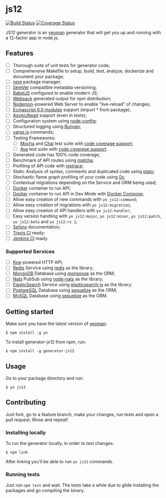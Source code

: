 # js12

[![Build Status](https://travis-ci.org/heynemann/generator-js12.svg?branch=master)](https://travis-ci.org/heynemann/generator-js12)
[![Coverage Status](https://coveralls.io/repos/github/heynemann/generator-js12/badge.svg?branch=master)](https://coveralls.io/github/heynemann/generator-js12?branch=master)

JS12 generator is an [yeoman](http://yeoman.io/) generator that will get you up and running with a 12-factor app in node.js.

## Features

- [ ] Thorough suite of unit tests for generator code;
- [ ] Comprehensive Makefile to setup, build, test, analyze, dockerize and document your package;
- [ ] [npm](https://www.npmjs.com/) package manager;
- [ ] [SemVer](http://semver.org/) compatible metadata versioning;
- [ ] [BabelJS](https://babeljs.io/) configured to enable modern JS;
- [ ] [Webpack](https://webpack.github.io/) generated output for npm distribution;
- [ ] [Nodemon](http://nodemon.io/)-powered Web Server to enable "live-reload" of changes;
- [ ] [Ecmascript 6.0 modules](http://www.2ality.com/2014/09/es6-modules-final.html) support (import * from package);
- [ ] [Async/Await](https://jakearchibald.com/2014/es7-async-functions/) support (even in tests);
- [ ] Configuration system using [node-config](https://github.com/lorenwest/node-config);
- [ ] Structured logging using [Bunyan](https://github.com/trentm/node-bunyan);
- [ ] [yargs.js](http://yargs.js.org/) commands;
- [ ] Testing Frameworks:
    - [ ] [Mocha](https://mochajs.org/) and [Chai](http://chaijs.com/) test suite with [code coverage support](http://gotwarlost.github.io/istanbul/);
    - [ ] [Ava](https://github.com/avajs/ava) test suite with [code coverage support](https://github.com/istanbuljs/nyc).
- [ ] Generated code has 100% code coverage;
- [ ] Benchmark of API routes using [matcha](https://github.com/logicalparadox/matcha);
- [ ] Profiling of API code with [njstrace](https://github.com/valyouw/njstrace);
- [ ] Static Analysis of syntax, comments and duplicated code using [plato](https://github.com/es-analysis/plato);
- [ ] Stochastic flame graph profiling of your code using [0x](https://github.com/davidmarkclements/0x);
- [ ] Contextual migrations depending on the Service and ORM being used;
- [ ] [Docker](https://www.docker.com/) container to run API;
- [ ] [Docker](https://www.docker.com/) container to run API in Dev Mode with [Docker Compose](https://docs.docker.com/compose/);
- [ ] Allow easy creation of new commands with `yo js12:command`;
- [ ] Allow easy creation of migrations with `yo js12:migration`;
- [ ] Allow easy creation of API handlers with `yo js12:handler`;
- [ ] Easy version handling with `yo js12:major`, `yo js12:minor`, `yo js12:patch`, `yo js12:beta` and `yo js12:rc 1`;
- [ ] [Sphinx](http://www.sphinx-doc.org/en/stable/) documentation;
- [ ] [Travis CI](https://travis-ci.org/) ready;
- [ ] [Jenkins CI](https://jenkins.io/) ready.

### Supported Services

- [ ] [Koa](http://koajs.com/)-powered HTTP API;
- [ ] [Redis](http://redis.io/) Service using [redis](https://github.com/NodeRedis/node_redis) as the library;
- [ ] [MongoDB](https://www.mongodb.com/) Database using [mongoose](http://mongoosejs.com/) as the ORM;
- [ ] [Nats](https://nats.io/) PubSub using [node-nats](https://github.com/nats-io/node-nats) as the library;
- [ ] [ElasticSearch](https://www.elastic.co/) Service using [elasticsearch-js](https://github.com/elastic/elasticsearch-js) as the library;
- [ ] [PostgreSQL](https://www.postgresql.org/) Database using [sequelize](https://github.com/sequelize/sequelize) as the ORM;
- [ ] [MySQL](https://www.mysql.com/) Database using [sequelize](https://github.com/sequelize/sequelize) as the ORM.

## Getting started

Make sure you have the latest version of [yeoman](http://yeoman.io/):

```
$ npm install -g yo
```

To install generator-js12 from npm, run:

```
$ npm install -g generator-js12
```

## Usage

Go to your package directory and run:

```
$ yo js12
```

## Contributing

Just fork, go to a feature branch, make your changes, run tests and open a pull request. Rinse and repeat!

### Installing locally

To run the generator locally, in order to test changes:

```
$ npm link
```

After linking you'll be able to run `yo js12` commands.

### Running tests

Just run `npm test` and wait. The tests take a while due to glide installing the packages and go compiling the binary.
